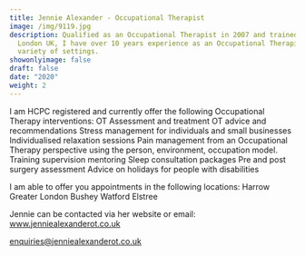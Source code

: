 ```yaml
---
title: Jennie Alexander - Occupational Therapist
image: /img/9119.jpg
description: Qualified as an Occupational Therapist in 2007 and trained In
  London UK, I have over 10 years experience as an Occupational Therapist in a
  variety of settings.
showonlyimage: false
draft: false
date: "2020"
weight: 2
---
```

<!--StartFragment-->

I am HCPC registered and currently offer the following Occupational Therapy interventions: OT Assessment and treatment OT advice and recommendations Stress management for individuals and small businesses Individualised relaxation sessions Pain management from an Occupational Therapy perspective using the person, environment, occupation model. Training supervision mentoring Sleep consultation packages Pre and post surgery assessment Advice on holidays for people with disabilities

I am able to offer you appointments in the following locations: Harrow Greater London Bushey Watford Elstree

Jennie can be contacted via her website or email:   \
[www.jenniealexanderot.co.uk ](https://www.jenniealexanderot.co.uk/)

[enquiries@jenniealexanderot.co.uk](mailto:enquiries@jenniealexanderot.co.uk)

<!--EndFragment-->